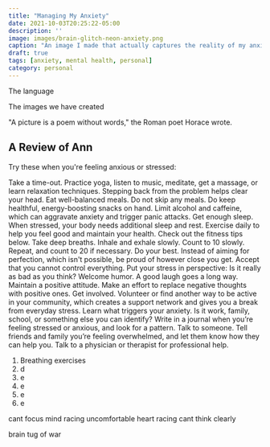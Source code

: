 ```yaml
---
title: "Managing My Anxiety"
date: 2021-10-03T20:25:22-05:00
description: ''
image: images/brain-glitch-neon-anxiety.png
caption: "An image I made that actually captures the reality of my anxiety."
draft: true
tags: [anxiety, mental health, personal]
category: personal
---
```


The language 



The images we have created

"A picture is a poem without words," the Roman poet Horace wrote. 







## A Review of Ann




Try these when you're feeling anxious or stressed:

Take a time-out. Practice yoga, listen to music, meditate, get a massage, or learn relaxation techniques. Stepping back from the problem helps clear your head.
Eat well-balanced meals. Do not skip any meals. Do keep healthful, energy-boosting snacks on hand.
Limit alcohol and caffeine, which can aggravate anxiety and trigger panic attacks.
Get enough sleep. When stressed, your body needs additional sleep and rest.
Exercise daily to help you feel good and maintain your health. Check out the fitness tips below.
Take deep breaths. Inhale and exhale slowly.
Count to 10 slowly. Repeat, and count to 20 if necessary.
Do your best. Instead of aiming for perfection, which isn't possible, be proud of however close you get.
Accept that you cannot control everything. Put your stress in perspective: Is it really as bad as you think?
Welcome humor. A good laugh goes a long way.
Maintain a positive attitude. Make an effort to replace negative thoughts with positive ones.
Get involved. Volunteer or find another way to be active in your community, which creates a support network and gives you a break from everyday stress.
Learn what triggers your anxiety. Is it work, family, school, or something else you can identify? Write in a journal when you’re feeling stressed or anxious, and look for a pattern.
Talk to someone. Tell friends and family you’re feeling overwhelmed, and let them know how they can help you. Talk to a physician or therapist for professional help.



1. Breathing exercises
2. d
3. e
4. e
5. e
6. e










cant focus 
mind racing 
uncomfortable
heart racing 
cant think clearly


brain tug of war 